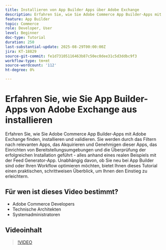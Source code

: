 ```yaml
---
title: Installieren von App Builder Apps über Adobe Exchange
description: Erfahren Sie, wie Sie Adobe Commerce App Builder-Apps mit Adobe Exchange installieren und validieren.
feature: App Builder
topic: Commerce
role: Developer, User
level: Beginner
doc-type: Tutorial
duration: 250
last-substantial-update: 2025-08-29T00:00:00Z
jira: KT-18829
source-git-commit: fe1d73105116463b87c50ec0dee31c5d3ddbc9f3
workflow-type: tm+mt
source-wordcount: '112'
ht-degree: 0%

---
```



# Erfahren Sie, wie Sie App Builder-Apps von Adobe Exchange aus installieren

Erfahren Sie, wie Sie Adobe Commerce App Builder-Apps mit Adobe Exchange finden, installieren und validieren. Sie werden durch das Filtern nach relevanten Apps, das Akquirieren und Genehmigen dieser Apps, das Einrichten von Bereitstellungsumgebungen und die Überprüfung der erfolgreichen Installation geführt - alles anhand eines realen Beispiels mit der Feed Generator-App. Unabhängig davon, ob Sie neu bei App Builder sind oder Ihren Workflow optimieren möchten, bietet Ihnen dieses Tutorial einen praktischen, schrittweisen Überblick, um Ihnen den Einstieg zu erleichtern.


## Für wen ist dieses Video bestimmt?

- Adobe Commerce Developers
- Technische Architekten
- Systemadministratoren

## Videoinhalt

>[!VIDEO](https://video.tv.adobe.com/v/3471513/?learn=on&enablevpops)
